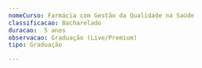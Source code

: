 ```yaml
---
nomeCurso: Farmácia com Gestão da Qualidade na Saúde 
classificacao: Bacharelado 
duracao:  5 anos 
observacao: Graduação (Live/Premium)
tipo: Graduação 

---
```


